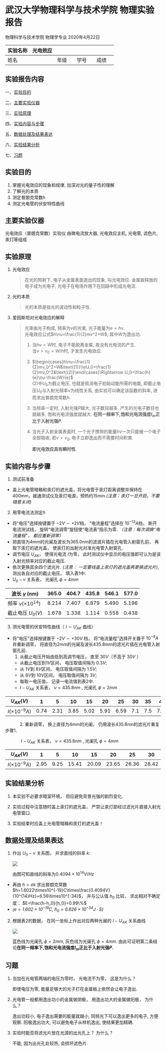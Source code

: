 # 武汉大学物理科学与技术学院 物理实验报告

物理科学与技术学院 物理学专业 2020年4月22日

| 实验名称 | 光电效应 |      |      |      |      |      |      |
| -------- | -------- | ---- | ---- | ---- | ---- | ---- | ---- |
| 姓名     |          | 年级 |      | 学号 |      | 成绩 |      |

## 实验报告内容

一、[实验目的](#实验目的)

二、[主要实验仪器](#主要实验仪器)

三、[实验原理](#实验原理)

四、[实验内容与步骤](#实验内容与步骤)

五、[数据处理及结果表达](#数据处理及结果表达])

六、[实验结果分析](#实验结果分析)

七、[习题](#习题)


## 实验目的

1. 掌握光电效应的现象和规律, 加深对光的量子性的理解
2. 了解光的本质
3. 测定普朗克常数h
4. 测定光电管的伏安特性曲线

## 主要实验仪器

光电效应（普朗克常数）实验仪
由微电流放大器, 光电效应主机, 光电管, 滤色片, 汞灯等组成

## 实验原理

1. 光电效应

   > 在光的照射下, 电子从金属表面逸出的现象, 叫光电效应.
   > 金属板释放的电子成为光电子, 光电子在电场作用下在回路中形成光电流.

2. 光的本质

   > 光的本质是指光的波动性和粒子性.

3. 爱因斯坦对光电效应的解释

   > 光束由光子构成, 频率为$\nu$的光束, 光子能量为$e=h\nu$.  
   > 光电效应公式$h\nu=\frac{1}{2}mv^2+W$, 其中$W$为逸出功.
   > 1. 当$h\nu<W$时, 电子不能脱离金属, 故没有光电流的产生.  
   >     当$\nu>\nu_0=W/h$时, 才发生光电效应.
   >
   > 2. $\begin{cases}h\nu=\frac{1}{2}mv_0^2+W&\text{(1)}\\eU_0=\frac{1}{2}mv_0^2&\text{(2)}\end{cases}\Rightarrow U_0=\frac{h}{e}\nu-\frac{W}{e}$  
   >     (2)中$U_0$为截止电压, 也就是抵消电子初始动能所需的电能, 即截止电压$U_0$与入射光频率$\nu$为线性关系, 由实验可以确定该函数的斜率, 进而求出普朗克常数$h$.
   >
   > 3. 当频率一定时, 入射光强$P$越大, 光子数目越多, 产生的光电子数目也就越多, 饱和光电流强度就越大. 
   >     **在同一频率下,饱和光电流强度$I_m$正比于入射光强$P$.**
   >
   > 4. 当光子入射金属表面时, 一个光子携带的能量$h\nu$一次只能被一个电子全部吸收, 若$v>v_0$, 电子立即逸出而不需要时间积累.
   >
   >    **即光电效应具有瞬时性.**
   
## 实验内容与步骤

1. 测试前准备
  * 盖上光电管暗箱和汞灯的遮光盖，将光电管于汞灯距离调整并保持在400mm，接通测试仪及汞灯电源，预热约15min._(注意：汞灯一旦开启，不要随意关闭)_


2. 用零电流法测定$h$
  * 将“电压”选择按键置于 $-2V\sim+2V$档， “电流量程”选择在 $10^{-13}A$档， 断开电流测试线， 旋转“电流调零”旋钮使“电流表”指示为零. _（注意：每次调换“电流量程”， 都应重新调零）_
  * 把直径为4mm的光阑及波长为365.0nm的滤波片插在光电管入射窗孔前， 再取下汞灯的遮光盖， 使汞灯的出射光对准光电管入射窗孔.
  * 调节电压 $U_{AK}$， 使得光电流 $I$为零， 此时测试仪中显示的电压值即可认为是该入射光频率对应的截止电压.
  * 依次更换其余四个滤光片. _(注意： 一定要线盖上汞灯的遮光盖再更换滤光片)_, 测出各自对应的截止电压， 填入表1中.
  * $U_0 - v$ 关系表， 光阑孔 $\phi = 4mm$

|波长 $\gamma$ (nm)| 365.0|404.7|435.8|546.1|577.0|
|-----------------| -----| ----| ----|-----|-----|
|频率 $\nu (\times 10^{14})$|8.214|7.407|6.879|5.490|5.196|
|截止电压 $U_0(V)$|1.678 |1.338 |1.114 |0.558 |0.438|


3. 测光电管的伏安特性曲线（ $I\sim U_{AK}$ 曲线）
  * 将“电压”选择按键置于 $-2V \sim +30V$ 档， 将“电流量程”选择开关置于  $10^{-9}A$ 并重新调零， 将直径为2mm的光阑及波长435.8mm的滤光片插在光电管入射窗孔前.
    1. 从截止电压开始由低到高调节电压， 直至 $30V$（不高于 $30V$ ）
      * 从截止电压到$1V$区间， 电压取值间隔为 $0.3V$;
      * 从 $1V$到 $8V$区间， 电压取值间隔为 $1.5V$;
      * 从 $8V$到 $10V$区间， 电压取值间隔为 $3V$;
      * 每取一电压值， 记录一电流值到表2中.
      * $I - U_{AK}$ 关系表， $\nu = 435.8nm$ , 光阑孔 $\phi=2mm$

| $U_{AK}(V)$          | 1    | 5    | 10   | 15   | 20   | 25   | 30   | 35   | 40   | 45   | 50   |
|---|---|---|---|---|---|---|---|---|---|---|---|
| $I(\times 10^{-9}A)$ | 0.74 | 2.31 | 3.85 | 5.02 | 5.91 | 6.59 | 7.1 | 7.5 | 7.79 | 8.02 | 8.19 |

&nbsp;&nbsp;&nbsp;&nbsp;&nbsp;&nbsp;&nbsp;&nbsp;&nbsp;&nbsp;&nbsp;&nbsp;2. 重新调零， 换上直径为4mm的光阑， 仍用波长435.8nm的滤光片重复步骤1.

&nbsp;&nbsp;&nbsp;&nbsp;&nbsp;&nbsp;&nbsp;&nbsp;&nbsp;&nbsp;&nbsp;&nbsp;   $I - U_{AK}$ 关系表， $\nu = 435.8nm$ , 光阑孔 $\phi=4mm$

|$U_{AK}(V)$| 1    | 5    | 10    | 15    | 20    | 25    | 30    | 35    | 40    | 45    | 50    |
|---|---|---|---|---|---|---|---|---|---|---|---|
| $I(\times 10^{-9}A)$ | 2.95 | 9.25 | 15.41 | 20.09 | 23.65 | 26.36 | 28.42 | 29.98 | 31.17 | 32.08 | 32.77 |


## 实验结果分析
1. 本实验不必要求暗室环境， 但应避免背景光强的剧烈变化.


2. 实验过程中注意随时盖上汞灯的遮光盖， 严禁让汞灯部经过滤光片直接入射光电管窗口.


3. 实验结束时应盖上光电管暗箱和汞灯的遮光盖！


## 数据处理及结果表达
1. 作出 $U_0 - \nu$ 关系图， 并求直线的斜率 $k$:

   ![](https://pic.downk.cc/item/5ea2bc18c2a9a83be5889ffa.png)

   由图可知直线的斜率为$0.4094\times10^{14}V/Hz$
  * 再由 $h=ek$ 求出普朗克常数 $h=1.6022\times10^{-19}C\times\frac{0.4094V}{10^{14}Hz}=6.56\times10^{-34}$， 并与公认值 $h_0$ 比较， 求出相对不确定度： $E=\frac{h-h_0}{h_0}=0.99\%$
  * _($e=1.602 \times 10^{-19}C$, $h_0 = 6.626 \times 10^{-34} J \cdot S$)_


2. 根据表2的数据， 在同一坐标上作出对应两种光阑的 $I-U_{AK}$ 关系曲线

   ![](https://pic.downk.cc/item/5ea2bc18c2a9a83be5889ff7.png)

   蓝色线为光阑孔 $\phi=2mm$, 灰色线为光阑孔 $\phi=4mm$. 由此可证明第二条结论**在同一频率下,饱和光电流强度$I_m$正比于入射光强$P$.**

## 习题
1. 当加在光电管两端的电压为零时， 光电流不为零， 这是为什么？

   即使电压为零, 能量足够大的光子打在金属板上依然会让电子逸出.


2. 光电管一般都用逸出功小的金属做阴极， 用逸出功大的金属做阳极， 为什么？

   逸出功较小, 电子逸出需要的能量就越小, 同频光下可以逸出更多的电子, 方便观察. 阳极逸出功大, 可以避免电子从样机逸出, 使结果更加精确.


3. 实验时能否将滤光片放在光源的出光孔上？ 为什么？

   不能, 因为出光孔处较热, 会损坏滤色片.
